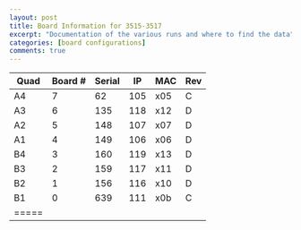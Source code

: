 ```yaml
---
layout: post
title: Board Information for 3515-3517
excerpt: "Documentation of the various runs and where to find the data"
categories: [board configurations]
comments: true
---
```

| Quad | Board # | Serial | IP | MAC | Rev |
|--------|--------|--------|--------|--------|--------|
| A4 | 7 | 62 | 105 | x05 | C |
| A3 | 6 | 135 | 118 | x12 | D |
| A2 | 5 | 148 | 107 | x07 | D |
| A1 | 4 | 149 | 106 | x06 | D |
| B4 | 3 | 160 | 119 | x13 | D |
| B3 | 2 | 159 | 117 | x11 | D |
| B2 | 1 | 156 | 116 | x10 | D |
| B1 | 0 | 639 | 111 | x0b | C |
|=====
        
